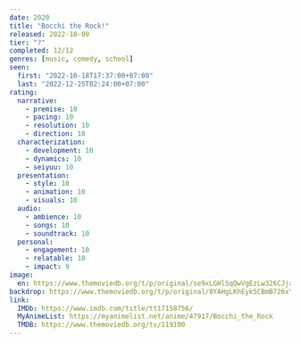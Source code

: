 ```yaml
---
date: 2020
title: "Bocchi the Rock!"
released: 2022-10-09
tier: "?"
completed: 12/12
genres: [music, comedy, school]
seen:
  first: "2022-10-18T17:37:00+07:00"
  last: "2022-12-25T02:24:00+07:00"
rating:
  narrative:
    - premise: 10
    - pacing: 10
    - resolution: 10
    - direction: 10
  characterization:
    - development: 10
    - dynamics: 10
    - seiyuu: 10
  presentation:
    - style: 10
    - animation: 10
    - visuals: 10
  audio:
    - ambience: 10
    - songs: 10
    - soundtrack: 10
  personal:
    - engagement: 10
    - relatable: 10
    - impact: 9
image:
  en: https://www.themoviedb.org/t/p/original/se9xLGHlSqQwVgEzLw326CJjaRm.jpg
backdrop: https://www.themoviedb.org/t/p/original/8YAHgLKhEyk5CBmB726xYfDFwBX.jpg
link:
  IMDb: https://www.imdb.com/title/tt17158756/
  MyAnimeList: https://myanimelist.net/anime/47917/Bocchi_the_Rock
  TMDB: https://www.themoviedb.org/tv/119100
---
```

